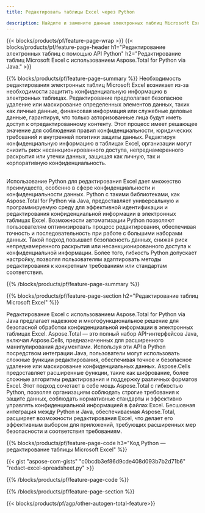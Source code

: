 ```yaml
---
title: Редактировать таблицы Excel через Python 

description: Найдите и замените данные электронных таблиц Microsoft Excel XLSX XLS с помощью приложения Python.
---
```


{{< blocks/products/pf/feature-page-wrap >}}
{{< blocks/products/pf/feature-page-header h1="Редактирование электронных таблиц с помощью API Python" h2="Редактирование таблиц Microsoft Excel с использованием Aspose.Total for Python via Java." >}}

{{% blocks/products/pf/feature-page-summary %}}
Необходимость редактирования электронных таблиц Microsoft Excel возникает из-за необходимости защитить конфиденциальную информацию в электронных таблицах. Редактирование предполагает безопасное удаление или маскирование определенных элементов данных, таких как личные данные, финансовая информация или служебные деловые данные, гарантируя, что только авторизованные лица будут иметь доступ к отредактированному контенту. Этот процесс имеет решающее значение для соблюдения правил конфиденциальности, юридических требований и внутренней политики защиты данных. Редактируя конфиденциальную информацию в таблицах Excel, организации могут снизить риск несанкционированного доступа, непреднамеренного раскрытия или утечки данных, защищая как личную, так и корпоративную конфиденциальность. <br /><br />

Использование Python для редактирования Excel дает множество преимуществ, особенно в сфере конфиденциальности и конфиденциальности данных. Python с такими библиотеками, как Aspose.Total for Python via Java, предоставляет универсальную и программируемую среду для эффективной идентификации и редактирования конфиденциальной информации в электронных таблицах Excel. Возможности автоматизации Python позволяют пользователям оптимизировать процесс редактирования, обеспечивая точность и последовательность при работе с большими наборами данных. Такой подход повышает безопасность данных, снижая риск непреднамеренного раскрытия или несанкционированного доступа к конфиденциальной информации. Более того, гибкость Python допускает настройку, позволяя пользователям адаптировать методы редактирования к конкретным требованиям или стандартам соответствия.

{{% /blocks/products/pf/feature-page-summary  %}}

{{% blocks/products/pf/feature-page-section  h2="Редактирование таблиц Microsoft Excel" %}}

Редактирование Excel с использованием Aspose.Total for Python via Java предлагает надежное и многофункциональное решение для безопасной обработки конфиденциальной информации в электронных таблицах Excel. Aspose.Total — это полный набор API-интерфейсов Java, включая Aspose.Cells, предназначенных для расширенного манипулирования документами. Используя эти API в Python посредством интеграции Java, пользователи могут использовать сложные функции редактирования, обеспечивая точное и безопасное удаление или маскирование конфиденциальных данных. Aspose.Cells предоставляет расширенные функции, такие как шифрование, более сложные алгоритмы редактирования и поддержку различных форматов Excel. Этот подход сочетает в себе мощь Aspose.Total с гибкостью Python, позволяя организациям соблюдать строгие требования к защите данных, соблюдать нормативные стандарты и эффективно управлять конфиденциальной информацией в файлах Excel. Бесшовная интеграция между Python и Java, обеспечиваемая Aspose.Total, расширяет возможности редактирования Excel, что делает его эффективным выбором для приложений, требующих расширенных мер безопасности и соответствия требованиям.

{{% blocks/products/pf/feature-page-code h3="Код Python — редактирование таблицы Microsoft Excel" %}}

{{< gist "aspose-com-gists" "c0bcdb3ef86d9cde408d093b7b2d71b6" "redact-excel-spreadsheet.py" >}}

{{% /blocks/products/pf/feature-page-code  %}}

{{% /blocks/products/pf/feature-page-section %}}

{{< blocks/products/pf/agp/other-autogen-total-feature>}}